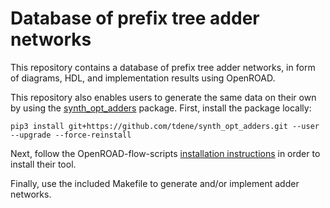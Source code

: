 # Database of prefix tree adder networks

This repository contains a database of prefix tree adder networks, in form of diagrams, HDL, and implementation results using OpenROAD.

This repository also enables users to generate the same data on their own by using the [synth_opt_adders](https://github.com/tdene/synth_opt_adders) package. First, install the package locally:
```
pip3 install git+https://github.com/tdene/synth_opt_adders.git --user --upgrade --force-reinstall
```

Next, follow the OpenROAD-flow-scripts [installation instructions](https://openroad.readthedocs.io/en/latest/user/BuildWithDocker.html) in order to install their tool.

Finally, use the included Makefile to generate and/or implement adder networks.
